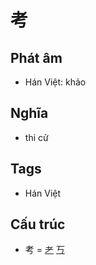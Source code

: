 # 考

## Phát âm
* Hán Việt: khảo

## Nghĩa
* thi cử

## Tags
* Hán Việt

## Cấu trúc
* 考 = [耂](耂.md) [丂](丂.md)

<script>window.HANZI_FIELD='考';</script>